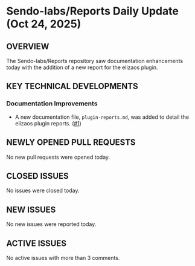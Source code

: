 # Sendo-labs/Reports Daily Update (Oct 24, 2025)
## OVERVIEW 
The Sendo-labs/Reports repository saw documentation enhancements today with the addition of a new report for the elizaos plugin.

## KEY TECHNICAL DEVELOPMENTS

### Documentation Improvements
- A new documentation file, `plugin-reports.md`, was added to detail the elizaos plugin reports. ([#1](https://github.com/Sendo-labs/Reports/pull/1))

## NEWLY OPENED PULL REQUESTS
No new pull requests were opened today.

## CLOSED ISSUES
No issues were closed today.

## NEW ISSUES
No new issues were reported today.

## ACTIVE ISSUES
No active issues with more than 3 comments.